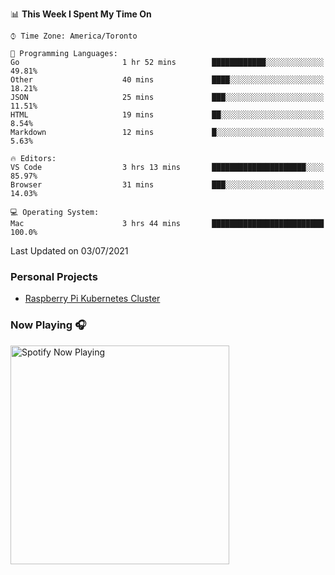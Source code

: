 <!--
**gregnrobinson/gregnrobinson** is a ✨ _special_ ✨ repository because its `README.md` (this file) appears on your GitHub profile.

Here are some ideas to get you started:

- 🔭 I’m currently working on ...
- 🌱 I’m currently learning ...
- 👯 I’m looking to collaborate on ...
- 🤔 I’m looking for help with ...
- 💬 Ask me about ...
- 📫 How to reach me: ...
- 😄 Pronouns: ...
- ⚡ Fun fact: ...
-->

<!--
<a href="https://github.com/gregnrobinsno/github-readme-stats">
  <img height="200" align="center" src="https://github-readme-stats-9qgfud7uc-gregnrobinson.vercel.app/api?username=gregnrobinson&count_private=true&theme=dark&show_icons=true" />
</a>
<a href="https://github.com/gregnrobinsno/github-readme-stats">
  <img height="200" align="center" src="https://github-readme-stats-9qgfud7uc-gregnrobinson.vercel.app/api/top-langs/?username=gregnrobinson&langs_count=10&layout=compact&theme=dark&hide=html,css,scss" />
</a>
-->

<!--START_SECTION:waka-->
📊 **This Week I Spent My Time On** 

```text
⌚︎ Time Zone: America/Toronto

💬 Programming Languages: 
Go                       1 hr 52 mins        ████████████░░░░░░░░░░░░░   49.81% 
Other                    40 mins             ████░░░░░░░░░░░░░░░░░░░░░   18.21% 
JSON                     25 mins             ███░░░░░░░░░░░░░░░░░░░░░░   11.51% 
HTML                     19 mins             ██░░░░░░░░░░░░░░░░░░░░░░░   8.54% 
Markdown                 12 mins             █░░░░░░░░░░░░░░░░░░░░░░░░   5.63%

🔥 Editors: 
VS Code                  3 hrs 13 mins       █████████████████████░░░░   85.97% 
Browser                  31 mins             ███░░░░░░░░░░░░░░░░░░░░░░   14.03%

💻 Operating System: 
Mac                      3 hrs 44 mins       █████████████████████████   100.0%

```


 Last Updated on 03/07/2021
<!--END_SECTION:waka-->

### Personal Projects
- <a href="https://gregrobinson.ca">Raspberry Pi Kubernetes Cluster</a>

### Now Playing 🎧

[<img src="https://spotify-now-playing-cyan-seven.vercel.app/api/spotify-playing" alt="Spotify Now Playing" width="350" />](https://open.spotify.com/user/gregnrobinson-ca)




